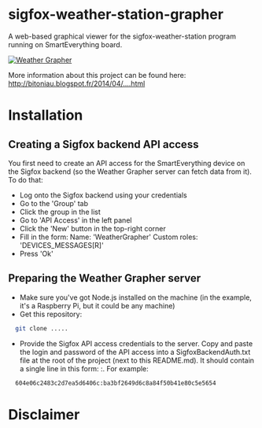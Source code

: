 sigfox-weather-station-grapher
==============================

A web-based graphical viewer for the sigfox-weather-station program running on SmartEverything board.

[![Weather Grapher](http://img.youtube.com/vi/.../0.jpg)](http://www.youtube.com/watch?v=...)

More information about this project can be found here: http://bitoniau.blogspot.fr/2014/04/....html

# Installation
## Creating a Sigfox backend API access
You first need to create an API access for the SmartEverything device on the Sigfox backend (so the Weather Grapher server can fetch data from it). To do that:
- Log onto the Sigfox backend using your credentials
- Go to the 'Group' tab
- Click the group in the list
- Go to 'API Access' in the left panel
- Click the 'New' button in the top-right corner
- Fill in the form:
	Name: 'WeatherGrapher'
	Custom roles: 'DEVICES_MESSAGES[R]'
- Press 'Ok'

## Preparing the Weather Grapher server
- Make sure you've got Node.js installed on the machine (in the example, it's a Raspberry Pi, but it could be any machine)
- Get this repository:
```Bash
  git clone .....
```
- Provide the Sigfox API access credentials to the server. Copy and paste the login and password of the API access into a SigfoxBackendAuth.txt file at the root of the project (next to this README.md). It should contain a single line in this form: <login>:<password>. For example:
```Bash
  604e06c2483c2d7ea5d6406c:ba3bf2649d6c8a84f50b41e80c5e5654
```


# Disclaimer
